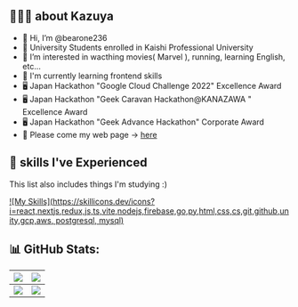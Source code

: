 ## 🧑🏻‍🎓 about Kazuya
- 👋 Hi, I’m @bearone236
- 🏫 University Students enrolled in Kaishi Professional University
- 👀 I’m interested in wacthing movies( Marvel ), running, learning English, etc...
- 📗 I'm currently learning frontend skills
- 🖥️ Japan Hackathon "Google Cloud Challenge 2022" Excellence Award
- 🖥️ Japan Hackathon "Geek Caravan Hackathon@KANAZAWA " Excellence Award
- 🖥️ Japan Hackathon "Geek Advance Hackathon" Corporate Award
- 🙏 Please come my web page -> [here](https://linktr.ee/kazuya236)

##  🌱 skills I've Experienced
This list also includes things I'm studying :)

[![My Skills](https://skillicons.dev/icons?i=react,nextjs,redux,js,ts,vite,nodejs,firebase,go,py,html,css,cs,git,github,unity,gcp,aws, postgresql, mysql)](https://skillicons.dev)

## 📊 GitHub Stats:
|![](https://github-readme-stats-six-azure.vercel.app/api?username=bearone236&show_icons=true&count_private=true&theme=dark&hide_border=true)|![](https://github-profile-summary-cards.vercel.app/api/cards/profile-details?username=bearone236&theme=dark)|
| :---: | :---: |
|![](https://github-readme-stats-six-azure.vercel.app/api/top-langs/?username=bearone236&theme=dark&hide_border=true&include_all_commits=true&count_private=true&layout=compact&langs_count=8)|![](https://github-readme-streak-stats.herokuapp.com/?user=bearone236&theme=dark&hide_border=true)|

<!---
lovelovetrb/lovelovetrb is a ✨ special ✨ repository because its `README.md` (this file) appears on your GitHub profile.
You can click the Preview link to take a look at your changes.
--->
